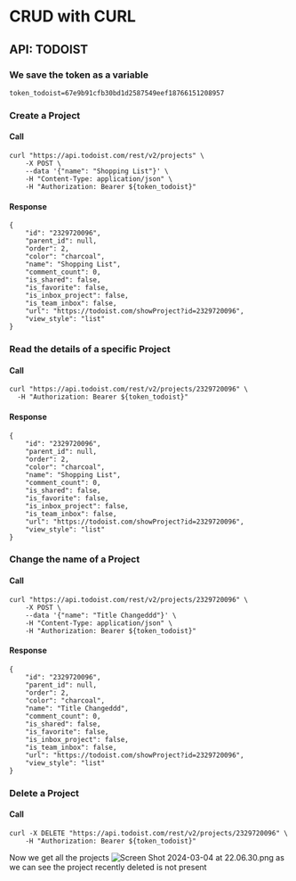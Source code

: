 # CRUD with CURL
## API: TODOIST

### We save the token as a variable
```
token_todoist=67e9b91cfb30bd1d2587549eef18766151208957
```
### Create a Project
#### Call
````
curl "https://api.todoist.com/rest/v2/projects" \
    -X POST \
    --data '{"name": "Shopping List"}' \
    -H "Content-Type: application/json" \
    -H "Authorization: Bearer ${token_todoist}"
````
#### Response
````
{
	"id": "2329720096",
	"parent_id": null,
	"order": 2,
	"color": "charcoal",
	"name": "Shopping List",
	"comment_count": 0,
	"is_shared": false,
	"is_favorite": false,
	"is_inbox_project": false,
	"is_team_inbox": false,
	"url": "https://todoist.com/showProject?id=2329720096",
	"view_style": "list"
}
````
### Read the details of a specific Project
#### Call
````
curl "https://api.todoist.com/rest/v2/projects/2329720096" \ 
  -H "Authorization: Bearer ${token_todoist}"
````
#### Response
````
{
	"id": "2329720096",
	"parent_id": null,
	"order": 2,
	"color": "charcoal",
	"name": "Shopping List",
	"comment_count": 0,
	"is_shared": false,
	"is_favorite": false,
	"is_inbox_project": false,
	"is_team_inbox": false,
	"url": "https://todoist.com/showProject?id=2329720096",
	"view_style": "list"
}
````
### Change the name of a Project
#### Call
````
curl "https://api.todoist.com/rest/v2/projects/2329720096" \
    -X POST \
    --data '{"name": "Title Changeddd"}' \
    -H "Content-Type: application/json" \
    -H "Authorization: Bearer ${token_todoist}"
````
#### Response
````
{
	"id": "2329720096",
	"parent_id": null,
	"order": 2,
	"color": "charcoal",
	"name": "Title Changeddd",
	"comment_count": 0,
	"is_shared": false,
	"is_favorite": false,
	"is_inbox_project": false,
	"is_team_inbox": false,
	"url": "https://todoist.com/showProject?id=2329720096",
	"view_style": "list"
}

````
### Delete a Project
#### Call
````
curl -X DELETE "https://api.todoist.com/rest/v2/projects/2329720096" \
    -H "Authorization: Bearer ${token_todoist}"
````
Now we get all the projects
![Screen Shot 2024-03-04 at 22.06.30.png](..%2F..%2F..%2F..%2F..%2F..%2Fvar%2Ffolders%2Fb3%2F21yt3m1x13q6zmt49dkl0_yh0000gn%2FT%2FTemporaryItems%2FNSIRD_screencaptureui_Ftfr9P%2FScreen%20Shot%202024-03-04%20at%2022.06.30.png)
as we can see the project recently deleted is not present